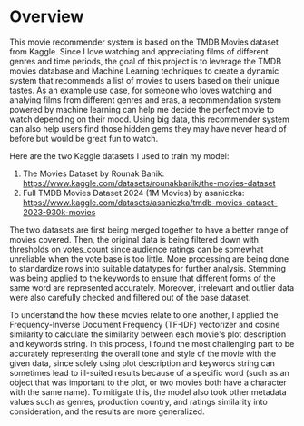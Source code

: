 # Overview

This movie recommender system is based on the TMDB Movies dataset from Kaggle. Since I love watching and appreciating films of different genres and time periods, the goal of this project is to leverage the TMDB movies database and Machine Learning techniques to create a dynamic system that recommends a list of movies to users based on their unique tastes. As an example use case, for someone who loves watching and analying films from different genres and eras,
a recommendation system powered by machine learning can help me decide the perfect movie to watch depending on their mood. Using big data, this recommender system can also help users find those hidden gems they may have never heard of before but would be great fun to watch. 

Here are the two Kaggle datasets I used to train my model:

1. The Movies Dataset by Rounak Banik: https://www.kaggle.com/datasets/rounakbanik/the-movies-dataset
2. Full TMDB Movies Dataset 2024 (1M Movies) by asaniczka: https://www.kaggle.com/datasets/asaniczka/tmdb-movies-dataset-2023-930k-movies

The two datasets are first being merged together to have a better range of movies covered. Then, the 
original data is being filtered down with thresholds on votes_count since audience ratings can be somewhat unreliable when the vote base is too little. More processing are being done to standardize rows into suitable datatypes for further analysis. Stemming was being applied to the keywords to ensure that different forms of the same word are represented accurately. Moreover, irrelevant and outlier data were also carefully checked and filtered out of the base dataset. 

To understand the how these movies relate to one another, I applied the Frequency-Inverse Document Frequency (TF-IDF) vectorizer and cosine similarity to calculate the similarity between each movie's plot description and keywords string. In this process, I found the most challenging part to be accurately representing the overall tone and style of the movie with the given data, since solely using plot description and keywords string can sometimes lead to ill-suited results because of a specific word (such as an object that was important to the plot, or two movies both have a character with the same name). To mitigate this, the model also took other metadata values such as genres, production country, and ratings similarity into consideration, and the results are more generalized.



